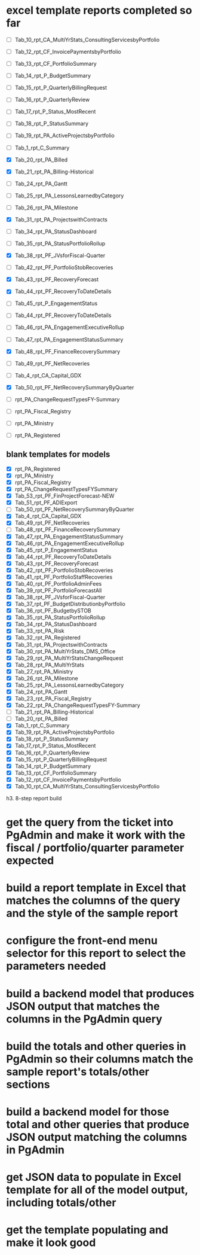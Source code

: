 # excel template reports completed so far

- [ ]  Tab_10_rpt_CA_MultiYrStats_ConsultingServicesbyPortfolio
- [ ]  Tab_12_rpt_CF_InvoicePaymentsbyPortfolio
- [ ]  Tab_13_rpt_CF_PortfolioSummary
- [ ]  Tab_14_rpt_P_BudgetSummary
- [ ]  Tab_15_rpt_P_QuarterlyBillingRequest
- [ ]  Tab_16_rpt_P_QuarterlyReview
- [ ]  Tab_17_rpt_P_Status_MostRecent
- [ ]  Tab_18_rpt_P_StatusSummary
- [ ]  Tab_19_rpt_PA_ActiveProjectsbyPortfolio
- [ ]  Tab_1_rpt_C_Summary
- [x]  Tab_20_rpt_PA_Billed
- [x]  Tab_21_rpt_PA_Billing-Historical
- [ ]  Tab_24_rpt_PA_Gantt
- [ ]  Tab_25_rpt_PA_LessonsLearnedbyCategory
- [ ]  Tab_26_rpt_PA_Milestone
- [x]  Tab_31_rpt_PA_ProjectswithContracts
- [ ]  Tab_34_rpt_PA_StatusDashboard
- [ ]  Tab_35_rpt_PA_StatusPortfolioRollup
- [x]  Tab_38_rpt_PF_JVsforFiscal-Quarter
- [ ]  Tab_42_rpt_PF_PortfolioStobRecoveries
- [x]  Tab_43_rpt_PF_RecoveryForecast
- [x]  Tab_44_rpt_PF_RecoveryToDateDetails
- [ ]  Tab_45_rpt_P_EngagementStatus
- [ ]  Tab_44_rpt_PF_RecoveryToDateDetails
- [ ]  Tab_46_rpt_PA_EngagementExecutiveRollup
- [ ]  Tab_47_rpt_PA_EngagementStatusSummary
- [x]  Tab_48_rpt_PF_FinanceRecoverySummary
- [ ]  Tab_49_rpt_PF_NetRecoveries
- [ ]  Tab_4_rpt_CA_Capital_GDX
- [x]  Tab_50_rpt_PF_NetRecoverySummaryByQuarter
- [ ]  rpt_PA_ChangeRequestTypesFY-Summary
- [ ]  rpt_PA_Fiscal_Registry
- [ ]  rpt_PA_Ministry
- [ ]  rpt_PA_Registered


## blank templates for models

- [x]  rpt_PA_Registered
- [x]  rpt_PA_Ministry
- [x]  rpt_PA_Fiscal_Registry
- [x]  rpt_PA_ChangeRequestTypesFYSummary
- [x]  Tab_53_rpt_PF_FinProjectForecast-NEW
- [x]  Tab_51_rpt_PF_ADIExport
- [ ]  Tab_50_rpt_PF_NetRecoverySummaryByQuarter
- [x]  Tab_4_rpt_CA_Capital_GDX
- [x]  Tab_49_rpt_PF_NetRecoveries
- [ ]  Tab_48_rpt_PF_FinanceRecoverySummary
- [x]  Tab_47_rpt_PA_EngagementStatusSummary
- [x]  Tab_46_rpt_PA_EngagementExecutiveRollup
- [x]  Tab_45_rpt_P_EngagementStatus
- [x]  Tab_44_rpt_PF_RecoveryToDateDetails
- [x]  Tab_43_rpt_PF_RecoveryForecast
- [x]  Tab_42_rpt_PF_PortfolioStobRecoveries
- [x]  Tab_41_rpt_PF_PortfolioStaffRecoveries
- [x]  Tab_40_rpt_PF_PortfolioAdminFees
- [x]  Tab_39_rpt_PF_PortfolioForecastAll
- [x]  Tab_38_rpt_PF_JVsforFiscal-Quarter
- [x]  Tab_37_rpt_PF_BudgetDistributionbyPortfolio
- [x]  Tab_36_rpt_PF_BudgetbySTOB
- [x]  Tab_35_rpt_PA_StatusPortfolioRollup
- [x]  Tab_34_rpt_PA_StatusDashboard
- [x]  Tab_33_rpt_PA_Risk
- [x]  Tab_32_rpt_PA_Registered
- [x]  Tab_31_rpt_PA_ProjectswithContracts
- [x]  Tab_30_rpt_PA_MultiYrStats_DMS_Office
- [x]  Tab_29_rpt_PA_MultiYrStatsChangeRequest
- [x]  Tab_28_rpt_PA_MultiYrStats
- [x]  Tab_27_rpt_PA_Ministry
- [x]  Tab_26_rpt_PA_Milestone
- [x]  Tab_25_rpt_PA_LessonsLearnedbyCategory
- [x]  Tab_24_rpt_PA_Gantt
- [x]  Tab_23_rpt_PA_Fiscal_Registry
- [x]  Tab_22_rpt_PA_ChangeRequestTypesFY-Summary
- [ ]  Tab_21_rpt_PA_Billing-Historical
- [ ]  Tab_20_rpt_PA_Billed
- [x]  Tab_1_rpt_C_Summary
- [x]  Tab_19_rpt_PA_ActiveProjectsbyPortfolio
- [x]  Tab_18_rpt_P_StatusSummary
- [x]  Tab_17_rpt_P_Status_MostRecent
- [x]  Tab_16_rpt_P_QuarterlyReview
- [x]  Tab_15_rpt_P_QuarterlyBillingRequest
- [x]  Tab_14_rpt_P_BudgetSummary
- [x]  Tab_13_rpt_CF_PortfolioSummary
- [x]  Tab_12_rpt_CF_InvoicePaymentsbyPortfolio
- [x]  Tab_10_rpt_CA_MultiYrStats_ConsultingServicesbyPortfolio

h3. 8-step report build
 # get the query from the ticket into PgAdmin and make it work with the fiscal / portfolio/quarter parameter expected
 # build a report template in Excel that matches the columns of the query and the style of the sample report
 # configure the front-end menu selector for this report to select the parameters needed
 # build a backend model that produces JSON output that matches the columns in the PgAdmin query
 # build the totals and other queries in PgAdmin so their columns match the sample report's totals/other sections
 # build a backend model for those total and other queries that produce JSON output matching the columns in PgAdmin
 # get JSON data to populate in Excel template for all of the model output, including totals/other
 # get the template populating and make it look good